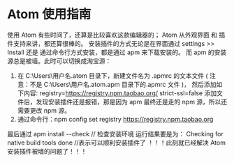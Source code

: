 # Atom 使用指南
使用 Atom 有些时间了，还算是比较喜欢这款编辑器的； Atom 从外观界面 和 插件支持来讲，都还算很棒的。
安装插件的方式无论是在界面通过 settings >> Install 还是 通过命令行方式安装，都是通过 apm 来下载安装的。
而 apm 的安装源总是被墙。此时可以切换成淘宝源：

1. 在 C:\Users\用户名\.atom 目录下，新建文件名为 .apmrc 的文本文件 ( 注意：不是 C:\Users\用户名\.atom\.apm 目录下的.apmrc 文件 )， 然后添加如下内容:
registry=https://registry.npm.taobao.org/
strict-ssl=false
添加文件后，发现安装插件还是报错，那是因为 apm 最终还是走的 npm 源，所以还需要更改 npm 源。
2. 通过命令行：npm config set registry https://registry.npm.taobao.org

最后通过 apm install --check // 检查安装环境
运行结果要是为：
Checking for native build tools done //表示可以顺利安装插件了
！！！此刻就已经解决 Atom 安装插件被墙的问题了！！！
